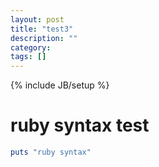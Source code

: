```yaml
---
layout: post
title: "test3"
description: ""
category: 
tags: []
---
```

{% include JB/setup %}

# ruby syntax test

```ruby 
puts "ruby syntax"
```
